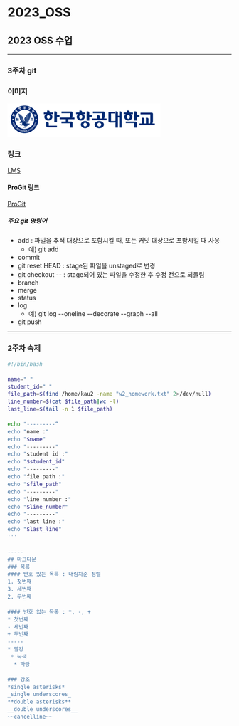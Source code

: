 # 2023_OSS
## 2023 OSS 수업

-----

### 3주차 git


### 이미지
![kau 로고](../img/image001.png "image001")


### 링크

[LMS](https://lms.kau.ac.kr/login.php)

#### ProGit 링크

[ProGit](https://git-scm.com/book/en/v2)

##### 주요 git 명령어
* add : 파일을 추적 대상으로 포함시킬 때, 또는 커밋 대상으로 포함시킬 때 사용
    * 예) git add <file name>
* commit
* git reset HEAD <file> : stage된 파일을 unstaged로 변경
* git checkout -- <file> : stage되어 있는 파일을 수정한 후 수정 전으로 되돌림
* branch
* merge
* status
* log
    * 예) git log --oneline --decorate --graph --all
* git push

-----
### 2주차 숙제
```bash
#!/bin/bash

name=" "
student_id=" "
file_path=$(find /home/kau2 -name "w2_homework.txt" 2>/dev/null)
line_number=$(cat $file_path|wc -l)
last_line=$(tail -n 1 $file_path)

echo "---------“
echo "name :"
echo "$name"
echo "---------"
echo "student id :"
echo "$student_id"
echo "---------"
echo "file path :"
echo "$file_path"
echo "---------"
echo "line number :"
echo "$line_number"
echo "---------"
echo "last line :"
echo "$last_line"
'''

-----
## 마크다운
### 목록
#### 번호 있는 목록 : 내림차순 정렬
1. 첫번째
3. 세번째
2. 두번째

#### 번호 없는 목록 : *, -, +
* 첫번째
- 세번째
+ 두번째
-----
* 빨강
 * 녹색
  * 파랑

### 강조
*single asterisks*
_single underscores_
**double asterisks**
__double underscores__
~~cancelline~~
